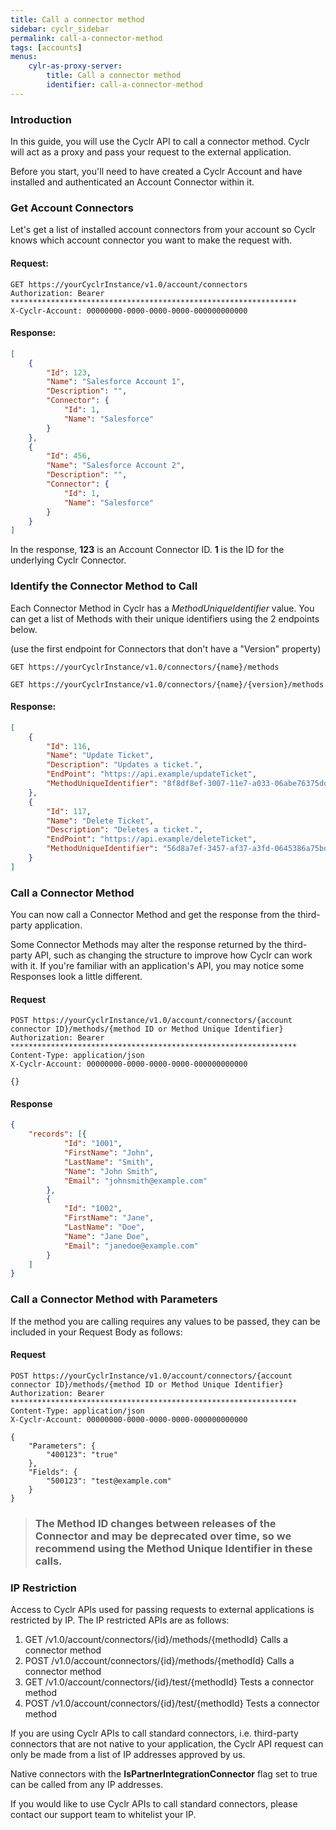 ```yaml
---
title: Call a connector method
sidebar: cyclr_sidebar
permalink: call-a-connector-method
tags: [accounts]
menus:
    cylr-as-proxy-server:
        title: Call a connector method
        identifier: call-a-connector-method
---
```


### Introduction

In this guide, you will use the Cyclr API to call a connector method. Cyclr will act as a proxy and pass your request to the external application.

Before you start, you'll need to have created a Cyclr Account and have installed and authenticated an Account Connector within it.

### Get Account Connectors

Let's get a list of installed account connectors from your account so Cyclr knows which account connector you want to make the request with.

#### Request:

```http
GET https://yourCyclrInstance/v1.0/account/connectors
Authorization: Bearer ****************************************************************
X-Cyclr-Account: 00000000-0000-0000-0000-000000000000
```

#### Response:

```json
[
    {
        "Id": 123,
        "Name": "Salesforce Account 1",
        "Description": "",
        "Connector": {
            "Id": 1,
            "Name": "Salesforce"
        }
    },
    {
        "Id": 456,
        "Name": "Salesforce Account 2",
        "Description": "",
        "Connector": {
            "Id": 1,
            "Name": "Salesforce"
        }
    }
]
```

In the response, **123** is an Account Connector ID. **1** is the ID for the underlying Cyclr Connector.

### Identify the Connector Method to Call

Each Connector Method in Cyclr has a *MethodUniqueIdentifier* value. You can get a list of Methods with their unique identifiers using the 2 endpoints below.

(use the first endpoint for Connectors that don't have a "Version" property)

```GET https://yourCyclrInstance/v1.0/connectors/{name}/methods```

```GET https://yourCyclrInstance/v1.0/connectors/{name}/{version}/methods```

#### Response:

```json
[
	{
		"Id": 116,
		"Name": "Update Ticket",
		"Description": "Updates a ticket.",
		"EndPoint": "https://api.example/updateTicket",
		"MethodUniqueIdentifier": "8f8df8ef-3007-11e7-a033-06abe76375dd"
	},
	{
		"Id": 117,
		"Name": "Delete Ticket",
		"Description": "Deletes a ticket.",
		"EndPoint": "https://api.example/deleteTicket",
		"MethodUniqueIdentifier": "56d8a7ef-3457-af37-a3fd-0645386a75bd"
	}
]
```


### Call a Connector Method

You can now call a Connector Method and get the response from the third-party application.

Some Connector Methods may alter the response returned by the third-party API, such as changing the structure to improve how Cyclr can work with it.  If you're familiar with an application's API, you may notice some Responses look a little different.

#### Request

```http
POST https://yourCyclrInstance/v1.0/account/connectors/{account connector ID}/methods/{method ID or Method Unique Identifier}
Authorization: Bearer ****************************************************************
Content-Type: application/json
X-Cyclr-Account: 00000000-0000-0000-0000-000000000000

{}
```

#### Response

```json
{
    "records": [{
            "Id": "1001",
            "FirstName": "John",
            "LastName": "Smith",
            "Name": "John Smith",
            "Email": "johnsmith@example.com"
        },
        {
            "Id": "1002",
            "FirstName": "Jane",
            "LastName": "Doe",
            "Name": "Jane Doe",
            "Email": "janedoe@example.com"
        }
    ]
}
```

### Call a Connector Method with Parameters

If the method you are calling requires any values to be passed, they can be included in your Request Body as follows:

#### Request

```http
POST https://yourCyclrInstance/v1.0/account/connectors/{account connector ID}/methods/{method ID or Method Unique Identifier}
Authorization: Bearer ****************************************************************
Content-Type: application/json
X-Cyclr-Account: 00000000-0000-0000-0000-000000000000

{
    "Parameters": {
        "400123": "true"
    },
    "Fields": {
        "500123": "test@example.com"
    }
}
```

> <h3>The Method ID changes between releases of the Connector and may be deprecated over time, so we recommend using the Method Unique Identifier in these calls.</h3>

### IP Restriction

Access to Cyclr APIs used for passing requests to external applications is restricted by IP. The IP restricted APIs are as follows:
1. GET /v1.0/account/connectors/{id}/methods/{methodId} Calls a connector method
2. POST /v1.0/account/connectors/{id}/methods/{methodId} Calls a connector method
3. GET /v1.0/account/connectors/{id}/test/{methodId} Tests a connector method
4. POST /v1.0/account/connectors/{id}/test/{methodId} Tests a connector method

If you are using Cyclr APIs to call standard connectors, i.e. third-party connectors that are not native to your application, the Cyclr API request can only be made from a list of IP addresses approved by us.

Native connectors with the **IsPartnerIntegrationConnector** flag set to true can be called from any IP addresses.

If you would like to use Cyclr APIs to call standard connectors, please contact our support team to whitelist your IP.
